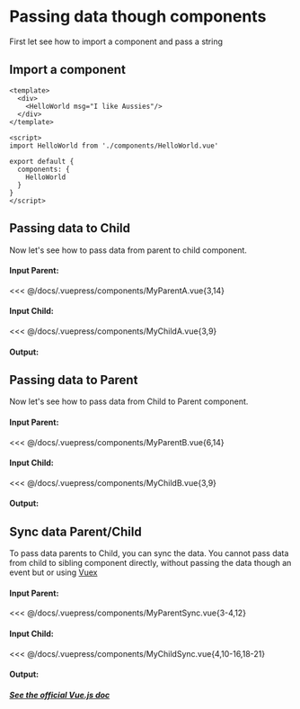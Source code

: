 # Passing data though components

First let see how to import a component and pass a string

## Import a component

```Vue {3,8,11-13}
<template>
  <div>
    <HelloWorld msg="I like Aussies"/>
  </div>
</template>

<script>
import HelloWorld from './components/HelloWorld.vue'

export default {
  components: {
    HelloWorld
  }
}
</script>
```

## Passing data to Child

Now let's see how to pass data from parent to child component.

#### Input Parent:

<<< @/docs/.vuepress/components/MyParentA.vue{3,14}

#### Input Child:

<<< @/docs/.vuepress/components/MyChildA.vue{3,9}

#### Output:

<MyParentA />

## Passing data to Parent

Now let's see how to pass data from Child to Parent component.

#### Input Parent:

<<< @/docs/.vuepress/components/MyParentB.vue{6,14}

#### Input Child:

<<< @/docs/.vuepress/components/MyChildB.vue{3,9}

#### Output:

<MyParentB />

## Sync data Parent/Child

To pass data parents to Child, you can sync the data.
You cannot pass data from child to sibling component directly, without passing the data though an event but or using [Vuex](/vuejs-vuex)

#### Input Parent:  

<<< @/docs/.vuepress/components/MyParentSync.vue{3-4,12}

#### Input Child:

<<< @/docs/.vuepress/components/MyChildSync.vue{4,10-16,18-21}

#### Output:

<MyParentSync />

##### [See the official Vue.js doc](https://vuejs.org/v2/guide/components.html)
